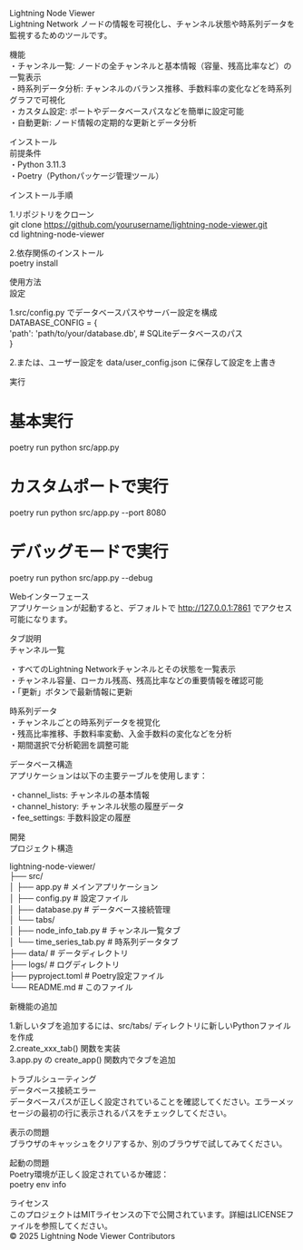 Lightning Node Viewer  
Lightning Network ノードの情報を可視化し、チャンネル状態や時系列データを監視するためのツールです。  
  
機能  
・チャンネル一覧: ノードの全チャンネルと基本情報（容量、残高比率など）の一覧表示  
・時系列データ分析: チャンネルのバランス推移、手数料率の変化などを時系列グラフで可視化  
・カスタム設定: ポートやデータベースパスなどを簡単に設定可能  
・自動更新: ノード情報の定期的な更新とデータ分析  
  
インストール  
前提条件  
・Python 3.11.3  
・Poetry（Pythonパッケージ管理ツール）  
  
インストール手順  
  
1.リポジトリをクローン  
   git clone https://github.com/yourusername/lightning-node-viewer.git  
   cd lightning-node-viewer  
  
2.依存関係のインストール  
   poetry install  
  
使用方法  
設定  
  
1.src/config.py でデータベースパスやサーバー設定を構成  
   DATABASE_CONFIG = {  
      'path': 'path/to/your/database.db',  # SQLiteデータベースのパス  
   }  
  
2.または、ユーザー設定を data/user_config.json に保存して設定を上書き  
  
実行  
  
# 基本実行  
poetry run python src/app.py  
  
# カスタムポートで実行  
poetry run python src/app.py --port 8080  
  
# デバッグモードで実行  
poetry run python src/app.py --debug  
  
Webインターフェース  
アプリケーションが起動すると、デフォルトで http://127.0.0.1:7861 でアクセス可能になります。  
  
タブ説明  
チャンネル一覧  
  
・すべてのLightning Networkチャンネルとその状態を一覧表示  
・チャンネル容量、ローカル残高、残高比率などの重要情報を確認可能  
・「更新」ボタンで最新情報に更新  
  
時系列データ  
・チャンネルごとの時系列データを視覚化  
・残高比率推移、手数料率変動、入金手数料の変化などを分析  
・期間選択で分析範囲を調整可能  
  
データベース構造  
アプリケーションは以下の主要テーブルを使用します：  
  
・channel_lists: チャンネルの基本情報  
・channel_history: チャンネル状態の履歴データ  
・fee_settings: 手数料設定の履歴  
  
開発  
プロジェクト構造  
  
lightning-node-viewer/  
├── src/  
│   ├── app.py          # メインアプリケーション  
│   ├── config.py       # 設定ファイル  
│   ├── database.py     # データベース接続管理  
│   └── tabs/  
│       ├── node_info_tab.py    # チャンネル一覧タブ  
│       └── time_series_tab.py  # 時系列データタブ  
├── data/               # データディレクトリ  
├── logs/               # ログディレクトリ  
├── pyproject.toml      # Poetry設定ファイル  
└── README.md           # このファイル  
  
新機能の追加  
  
1.新しいタブを追加するには、src/tabs/ ディレクトリに新しいPythonファイルを作成  
2.create_xxx_tab() 関数を実装  
3.app.py の create_app() 関数内でタブを追加  
  
トラブルシューティング  
データベース接続エラー  
データベースパスが正しく設定されていることを確認してください。エラーメッセージの最初の行に表示されるパスをチェックしてください。  
  
表示の問題  
ブラウザのキャッシュをクリアするか、別のブラウザで試してみてください。  
  
起動の問題  
Poetry環境が正しく設定されているか確認：  
   poetry env info  
  
ライセンス  
このプロジェクトはMITライセンスの下で公開されています。詳細はLICENSEファイルを参照してください。  
© 2025 Lightning Node Viewer Contributors  
  
